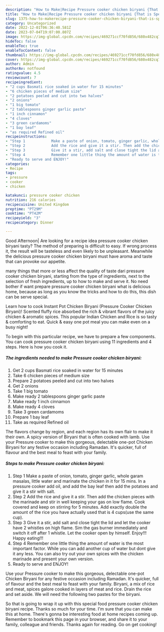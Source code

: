 ```yaml
---
description: "How to Make|Recipe Pressure cooker chicken biryani {That is Special"
title: "How to Make|Recipe Pressure cooker chicken biryani {That is Special"
slug: 1375-how-to-makerecipe-pressure-cooker-chicken-biryani-that-is-special
category: Uncategorized
date: 2022-12-01T06:36:40.581Z
date: 2023-07-04T19:07:00.807Z
image: https://img-global.cpcdn.com/recipes/469271ccf70fd856/680x482cq70/pressure-cooker-chicken-biryani-recipe-main-photo.jpg
hideToc: false
enableToc: true
enableTocContent: false
thumbnail: https://img-global.cpcdn.com/recipes/469271ccf70fd856/680x482cq70/pressure-cooker-chicken-biryani-recipe-main-photo.jpg
cover: https://img-global.cpcdn.com/recipes/469271ccf70fd856/680x482cq70/pressure-cooker-chicken-biryani-recipe-main-photo.jpg
author: Admin
authorAv: notfound
ratingvalue: 4.5
reviewcount: 7
recipeingredient:
- "2 cups Basmati rice soaked in water for 15 minutes"
- "6 chicken pieces of medium size"
- "2 potatoes peeled and cut into two halves"
- "2 onions"
- "1 big tomato"
- "2 tablespoons ginger garlic paste"
- "1 inch cinnamon"
- "4 cloves"
- "3 green cardamoms"
- "1 bay leaf"
- "as required Refined oil"
recipeinstructions:
- "Step 1            Make a paste of onion, tomato, ginger garlic, whole garam masalas, little water and marinate the chicken in it for 15 mins. In a pressure cooker add oil, and add the bay leaf then add the potatoes and give it a stir with salt."
- "Step 2            Add the rice and give it a stir. Then add the chicken pieces with the marinade and stir in well keeping your gas on low flame. Cook covered and keep on stirring for 5 minutes. Add exactly double the amount of the rice you have actually used that is 4 cups(use the same cup)."
- "Step 3            Give it a stir, add salt and close tight the lid and let the cooker have 2 whistles on high flame. Sim the gas burner immediately and switch it off after 1 whistle. Let the cooker open by himself. Enjoy!!! Happy eating!!!"
- "Step 4            Remember one little thing the amount of water is the most important factor. While you can add another cup of water but dont give it any less. You can also try out your own spices with the chicken marinade and present your own version."
- "Ready to serve and ENJOY!"
categories:
- Recipe
tags:
- pressure
- cooker
- chicken

katakunci: pressure cooker chicken 
nutrition: 216 calories
recipecuisine: United Kingdom
preptime: "PT29M"
cooktime: "PT42M"
recipeyield: "3"
recipecategory: Dinner

---
```



Good Afternoon| Are looking for a recipe idea pressure cooker chicken biryani tasty? The method of preparing is difficult to easy. If wrong process it, the result will be tasteless and even likely to be unpleasant. Meanwhile the delicious pressure cooker chicken biryani must have aroma and taste that can provoke our appetite.






many things that more or less affect the quality of taste dari pressure cooker chicken biryani, starting from the type of ingredients, next to the selection of fresh ingredients, up to how to make and serve it. No need bother if want prepare pressure cooker chicken biryani what is delicious home, because as long as you know the tricks and how to do this, this dish can be serve special.


Learn how to cook Instant Pot Chicken Biryani (Pressure Cooker Chicken Biryani)! Scented fluffy rice absorbed the rich &amp; vibrant flavors of the juicy chicken &amp; aromatic spices. This popular Indian Chicken and Rice is so tasty &amp; comforting to eat. Quick &amp; easy one pot meal you can make even on a busy night!


To begin with this particular recipe, we have to prepare a few components. You can cook pressure cooker chicken biryani using 11 ingredients and 4 steps. Here is how you cook it.

<!--inarticleads1-->

##### The ingredients needed to make Pressure cooker chicken biryani:

1. Get 2 cups Basmati rice soaked in water for 15 minutes
1. Take 6 chicken pieces of medium size
1. Prepare 2 potatoes peeled and cut into two halves
1. Get 2 onions
1. Take 1 big tomato
1. Make ready 2 tablespoons ginger garlic paste
1. Make ready 1 inch cinnamon
1. Make ready 4 cloves
1. Take 3 green cardamoms
1. Prepare 1 bay leaf
1. Take as required Refined oil


The flavors change by region, and each region has its own flair to make it their own. A spicy version of Biryani that is often cooked with lamb. Use your Pressure cooker to make this gorgeous, delectable one-pot Chicken Biryani for any festive occasion including Ramadan. It&#39;s quicker, full of flavour and the best meal to feast with your family. 

<!--inarticleads2-->

##### Steps to make Pressure cooker chicken biryani:

1. Step 1            Make a paste of onion, tomato, ginger garlic, whole garam masalas, little water and marinate the chicken in it for 15 mins. In a pressure cooker add oil, and add the bay leaf then add the potatoes and give it a stir with salt.
1. Step 2            Add the rice and give it a stir. Then add the chicken pieces with the marinade and stir in well keeping your gas on low flame. Cook covered and keep on stirring for 5 minutes. Add exactly double the amount of the rice you have actually used that is 4 cups(use the same cup).
1. Step 3            Give it a stir, add salt and close tight the lid and let the cooker have 2 whistles on high flame. Sim the gas burner immediately and switch it off after 1 whistle. Let the cooker open by himself. Enjoy!!! Happy eating!!!
1. Step 4            Remember one little thing the amount of water is the most important factor. While you can add another cup of water but dont give it any less. You can also try out your own spices with the chicken marinade and present your own version.
1. Ready to serve and ENJOY!

Use your Pressure cooker to make this gorgeous, delectable one-pot Chicken Biryani for any festive occasion including Ramadan. It&#39;s quicker, full of flavour and the best meal to feast with your family. Biryani, a mix of rice and meat, spices galore cooked in layers of meat and rice. Drain the rice and set aside. We will need the following two pastes for the biryani. 

So that is going to wrap it up with this special food pressure cooker chicken biryani recipe. Thanks so much for your time. I'm sure that you can make this at home. There's gonna be interesting food at home recipes coming up. Remember to bookmark this page in your browser, and share it to your family, colleague and friends. Thanks again for reading. Go on get cooking!
